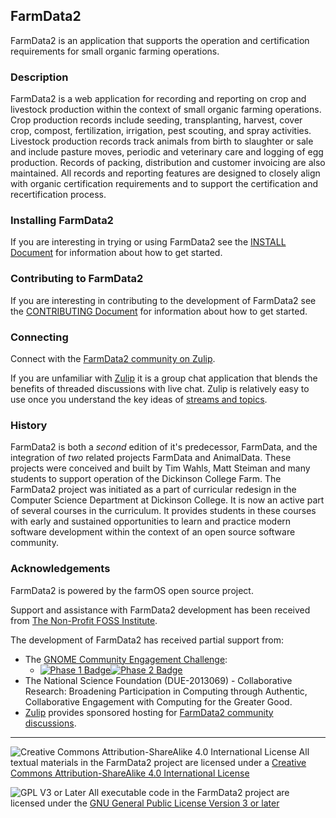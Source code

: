 ## FarmData2 ##

FarmData2 is an application that supports the operation and certification requirements for small organic farming operations.

### Description ###

FarmData2 is a web application for recording and reporting on crop and livestock production within the context of small organic farming operations.  Crop production records include seeding, transplanting, harvest, cover crop, compost, fertilization, irrigation, pest scouting, and spray activities.  Livestock production records track animals from birth to slaughter or sale and include pasture moves, periodic and veterinary care and logging of egg production.  Records of packing, distribution and customer invoicing are also maintained.  All records and reporting features are designed to closely align with organic certification requirements and to support the certification and recertification process.

### Installing FarmData2 ###

If you are interesting in trying or using FarmData2 see the [INSTALL Document](INSTALL.md) for information about how to get started.

### Contributing to FarmData2 ###

If you are interesting in contributing to the development of FarmData2 see the [CONTRIBUTING Document](CONTRIBUTING.md) for information about how to get started.

### Connecting ###

Connect with the [FarmData2 community on Zulip](https://farmdata2.zulipchat.com/).

If you are unfamiliar with [Zulip](https://zulip.com/) it is a group chat application that blends the benefits of threaded discussions with live chat. Zulip is relatively easy to use once you understand the key ideas of [streams and topics](https://zulip.com/help/about-streams-and-topics).

### History ###

FarmData2 is both a _second_ edition of it's predecessor, FarmData, and the integration of _two_ related projects FarmData and AnimalData. These projects were conceived and built by Tim Wahls, Matt Steiman and many students to support operation of the Dickinson College Farm.  The FarmData2 project was initiated as a part of curricular redesign in the Computer Science Department at Dickinson College.  It is now an active part of several courses in the curriculum.  It provides students in these courses with early and sustained opportunities to learn and practice modern software development within the context of an open source software community.

### Acknowledgements ###

FarmData2 is powered by the farmOS open source project.

Support and assistance with FarmData2 development has been received from [The Non-Profit FOSS Institute](https://npfi.org/).

The development of FarmData2 has received partial support from:
* The [GNOME Community Engagement Challenge](https://www.gnome.org/challenge/):
  * [![Phase 1 Badge](media/GNOME-CEC-p1-small.png)](media/GNOME-CEC-p1.png)[![Phase 2 Badge](media/GNOME-CEC-p2-small.png)](media/GNOME-CEC-p2.png)    
* The National Science Foundation (DUE-2013069) - Collaborative Research: Broadening Participation in Computing through Authentic, Collaborative Engagement with Computing for the Greater Good.
* [Zulip](https://zulip.com) provides sponsored hosting for [FarmData2 community discussions](https://farmdata2.zulipchat.com/#narrow/stream/270883-general).

---

![Creative Commons Attribution-ShareAlike 4.0 International License](https://i.creativecommons.org/l/by-sa/4.0/88x31.png "Creative Commons License") All textual materials in the FarmData2 project are licensed under a [Creative Commons Attribution-ShareAlike 4.0 International License](http://creativecommons.org/licenses/by-sa/4.0/)

![GPL V3 or Later](https://www.gnu.org/graphics/gplv3-or-later-sm.png "GPL V3 or later") All executable code in the FarmData2 project are licensed under the [GNU General Public License Version 3 or later](https://www.gnu.org/licenses/gpl.txt)

